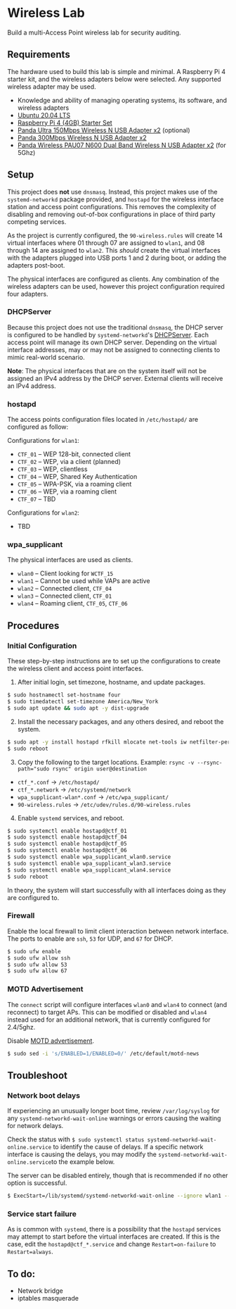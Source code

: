 # Wireless Lab
Build a multi-Access Point wireless lab for security auditing.

## Requirements
The hardware used to build this lab is simple and minimal. A Raspberry Pi 4 starter kit, and the wireless adapters below were selected. Any supported wireless adapter may be used.

  * Knowledge and ability of managing operating systems, its software, and wireless adapters
  * [Ubuntu 20.04 LTS](https://ubuntu.com/download/raspberry-pi)
  * [Raspberry Pi 4 (4GB) Starter Set](https://smile.amazon.com/gp/product/B0854QL9L2)
  * [Panda Ultra 150Mbps Wireless N USB Adapter x2](https://smile.amazon.com/gp/product/B00762YNMG) (optional)
  * [Panda 300Mbps Wireless N USB Adapter x2](https://smile.amazon.com/gp/product/B00EQT0YK2)
  * [Panda Wireless PAU07 N600 Dual Band Wireless N USB Adapter x2](https://smile.amazon.com/gp/product/B00U2SIS0O) (for 5Ghz)

## Setup
This project does **not** use `dnsmasq`. Instead, this project makes use of the `systemd-networkd` package provided, and `hostapd` for the wireless interface station and access point configurations. This removes the complexity of disabling and removing out-of-box configurations in place of third party competing services.

As the project is currently configured, the `90-wireless.rules` will create 14 virtual interfaces where 01 through 07 are assigned to `wlan1`, and 08 through 14 are assigned to `wlan2`. This _should_ create the virtual interfaces with the adapters plugged into USB ports 1 and 2 during boot, or adding the adapters post-boot.

The physical interfaces are configured as clients. Any combination of the wireless adapters can be used, however this project configuration required four adapters.

### DHCPServer
Because this project does not use the traditional `dnsmasq`, the DHCP server is configured to be handled by `systemd-networkd`'s [DHCPServer](https://wiki.archlinux.org/index.php/Systemd-networkd#[DHCPServer]). Each access point will manage its own DHCP server. Depending on the virtual interface addresses, may or may not be assigned to connecting clients to mimic real-world scenario.

**Note**: The physical interfaces that are on the system itself will not be assigned an IPv4 address by the DHCP server. External clients will receive an IPv4 address.

### hostapd
The access points configuration files located in `/etc/hostapd/` are configured as follow:

Configurations for `wlan1`:
 * `CTF_01` &ndash; WEP 128-bit, connected client
 * `CTF_02` &ndash; WEP, via a client (planned)
 * `CTF_03` &ndash; WEP, clientless
 * `CTF_04` &ndash; WEP, Shared Key Authentication
 * `CTF_05` &ndash; WPA-PSK, via a roaming client
 * `CTF_06` &ndash; WEP, via a roaming client
 * `CTF_07` &ndash; TBD

Configurations for `wlan2`:
 * TBD

### wpa_supplicant
The physical interfaces are used as clients.

 * `wlan0` &ndash; Client looking for `WCTF_15`
 * `wlan1` &ndash; Cannot be used while VAPs are active
 * `wlan2` &ndash; Connected client, `CTF_04`
 * `wlan3` &ndash; Connected client, `CTF_01`
 * `wlan4` &ndash; Roaming client, `CTF_05`, `CTF_06`

## Procedures
### Initial Configuration
These step-by-step instructions are to set up the configurations to create the wireless client and access point interfaces.

1. After initial login, set timezone, hostname, and update packages.
```bash
$ sudo hostnamectl set-hostname four
$ sudo timedatectl set-timezone America/New_York
$ sudo apt update && sudo apt -y dist-upgrade
```

2. Install the necessary packages, and any others desired, and reboot the system.
```bash
$ sudo apt -y install hostapd rfkill mlocate net-tools iw netfilter-persistent iptables-persistent
$ sudo reboot
```

3. Copy the following to the target locations. Example: `rsync -v --rsync-path="sudo rsync" origin user@destination`

* `ctf_*.conf` &rarr; `/etc/hostapd/`
* `ctf_*.network` &rarr; `/etc/systemd/network`
* `wpa_supplicant-wlan*.conf` &rarr; `/etc/wpa_supplicant/`
* `90-wireless.rules` &rarr; `/etc/udev/rules.d/90-wireless.rules`

4. Enable `systemd` services, and reboot.
```bash
$ sudo systemctl enable hostapd@ctf_01
$ sudo systemctl enable hostapd@ctf_04
$ sudo systemctl enable hostapd@ctf_05
$ sudo systemctl enable hostapd@ctf_06
$ sudo systemctl enable wpa_supplicant_wlan0.service
$ sudo systemctl enable wpa_supplicant_wlan3.service
$ sudo systemctl enable wpa_supplicant_wlan4.service
$ sudo reboot
```

In theory, the system will start successfully with all interfaces doing as they are configured to.

### Firewall
Enable the local firewall to limit client interaction between network interface. The ports to enable are `ssh`, `53` for UDP, and `67` for DHCP.

```bash
$ sudo ufw enable
$ sudo ufw allow ssh
$ sudo ufw allow 53
$ sudo ufw allow 67
```

### MOTD Advertisement
The `connect` script will configure interfaces `wlan0` and `wlan4` to connect (and reconnect) to target APs. This can be modified or disabled and `wlan4` instead used for an additional network, that is currently configured for 2.4/5ghz.

Disable [MOTD advertisement](https://bugs.launchpad.net/ubuntu/+source/base-files/+bug/1701068).
```bash
$ sudo sed -i 's/ENABLED=1/ENABLED=0/' /etc/default/motd-news
```

## Troubleshoot
### Network boot delays
If experiencing an unusually longer boot time, review `/var/log/syslog` for any `systemd-networkd-wait-online` warnings or errors causing the waiting for network delays.

Check the status with `$ sudo systemctl status systemd-networkd-wait-online.service` to identify the cause of delays. If a specific network interface is causing the delays, you may modify the `systemd-networkd-wait-online.service`to the example below.

The server can be disabled entirely, though that is recommended if no other option is successful.

```bash
$ ExecStart=/lib/systemd/systemd-networkd-wait-online --ignore wlan1 --ignore wlan2
```
### Service start failure
As is common with `systemd`, there is a possibility that the `hostapd` services may attempt to start before the virtual interfaces are created. If this is the case, edit the `hostapd@ctf_*.service` and change `Restart=on-failure` to `Restart=always`.

## To do:
  * Network bridge
  * iptables masquerade
